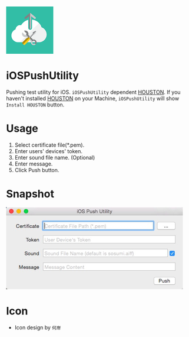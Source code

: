 ![](design/icon/128.png)

# iOSPushUtility 
Pushing test utility for iOS. `iOSPushUtility` dependent [HOUSTON](https://github.com/nomad/Houston). If you haven't installed [HOUSTON](https://github.com/nomad/Houston) on your Machine, `iOSPushUtility` will show `Install HOUSTON` button.


# Usage
1. Select certificate file(*.pem).
2. Enter users' devices' token.
3. Enter sound file name. (Optional)
4. Enter message.
5. Click Push button.

# Snapshot
![](snapshot/UI.png)

# Icon
* Icon design by `何岸`